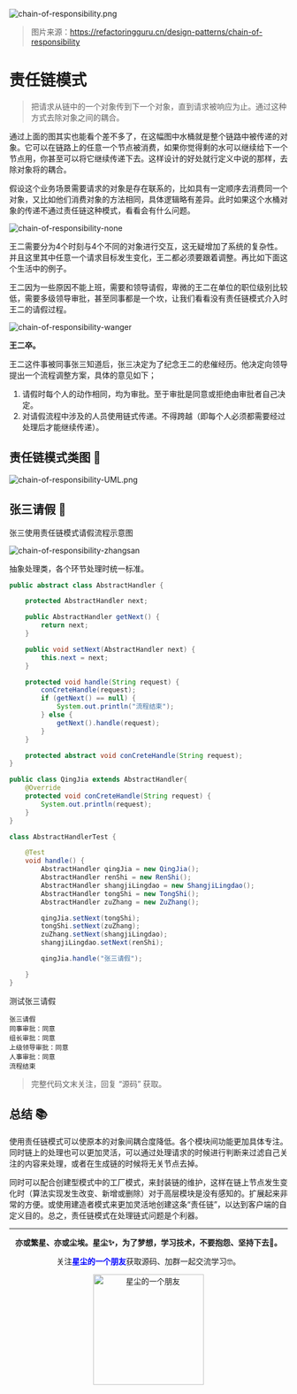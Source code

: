 ![chain-of-responsibility.png](https://i.loli.net/2020/11/28/25fjXDYo4VriF9l.png)

> 图片来源：https://refactoringguru.cn/design-patterns/chain-of-responsibility

# 责任链模式

> 把请求从链中的一个对象传到下一个对象，直到请求被响应为止。通过这种方式去除对象之间的耦合。

通过上面的图其实也能看个差不多了，在这幅图中水桶就是整个链路中被传递的对象。它可以在链路上的任意一个节点被消费，如果你觉得剩的水可以继续给下一个节点用，你甚至可以将它继续传递下去。这样设计的好处就行定义中说的那样，去除对象将的耦合。

假设这个业务场景需要请求的对象是存在联系的，比如具有一定顺序去消费同一个对象，又比如他们消费对象的方法相同，具体逻辑略有差异。此时如果这个水桶对象的传递不通过责任链这种模式，看看会有什么问题。

![chain-of-responsibility-none](https://i.loli.net/2020/11/28/UuO5PtAK6Xwvx1q.png)

王二需要分为4个时刻与4个不同的对象进行交互，这无疑增加了系统的复杂性。并且这里其中任意一个请求目标发生变化，王二都必须要跟着调整。再比如下面这个生活中的例子。

王二因为一些原因不能上班，需要和领导请假，卑微的王二在单位的职位级别比较低，需要多级领导审批，甚至同事都是一个坎，让我们看看没有责任链模式介入时王二的请假过程。

![chain-of-responsibility-wanger](https://i.loli.net/2020/11/28/f2Vca1v5tFpGPhn.png)

**王二卒。**

王二这件事被同事张三知道后，张三决定为了纪念王二的悲催经历。他决定向领导提出一个流程调整方案，具体的意见如下；

1. 请假时每个人的动作相同，均为审批。至于审批是同意或拒绝由审批者自己决定。
2. 对请假流程中涉及的人员使用链式传递。不得跨越（即每个人必须都需要经过处理后才能继续传递）。

## 责任链模式类图 📌

![chain-of-responsibility-UML.png](https://i.loli.net/2020/11/28/VwsODFXe7ISup6c.png)

## 张三请假 📃

张三使用责任链模式请假流程示意图

![chain-of-responsibility-zhangsan](https://i.loli.net/2020/11/28/QKCPk5Ixmpir7to.png)

抽象处理类，各个环节处理时统一标准。

```java
public abstract class AbstractHandler {

    protected AbstractHandler next;

    public AbstractHandler getNext() {
        return next;
    }

    public void setNext(AbstractHandler next) {
        this.next = next;
    }

    protected void handle(String request) {
        conCreteHandle(request);
        if (getNext() == null) {
            System.out.println("流程结束");
        } else {
            getNext().handle(request);
        }
    }

    protected abstract void conCreteHandle(String request);
}
```

```java
public class QingJia extends AbstractHandler{
    @Override
    protected void conCreteHandle(String request) {
        System.out.println(request);
    }
}
```

```java
class AbstractHandlerTest {

    @Test
    void handle() {
        AbstractHandler qingJia = new QingJia();
        AbstractHandler renShi = new RenShi();
        AbstractHandler shangjiLingdao = new ShangjiLingdao();
        AbstractHandler tongShi = new TongShi();
        AbstractHandler zuZhang = new ZuZhang();

        qingJia.setNext(tongShi);
        tongShi.setNext(zuZhang);
        zuZhang.setNext(shangjiLingdao);
        shangjiLingdao.setNext(renShi);

        qingJia.handle("张三请假");

    }
}
```

测试张三请假

```text
张三请假
同事审批：同意
组长审批：同意
上级领导审批：同意
人事审批：同意
流程结束
```

> 完整代码文末关注，回复 “源码” 获取。

## 总结 📚

使用责任链模式可以使原本的对象间耦合度降低。各个模块间功能更加具体专注。同时链上的处理也可以更加灵活，可以通过处理请求的时候进行判断来过滤自己关注的内容来处理，或者在生成链的时候将无关节点去掉。

同时可以配合创建型模式中的工厂模式，来封装链的维护，这样在链上节点发生变化时（算法实现发生改变、新增或删除）对于高层模块是没有感知的。扩展起来非常的方便。或使用建造者模式来更加灵活地创建这条“责任链”，以达到客户端的自定义目的。总之，责任链模式在处理链式问题是个利器。



----
<div align="center">
    <b>亦或繁星、亦或尘埃。星尘✨，为了梦想，学习技术，不要抱怨、坚持下去💪。</b>
    <p>关注<b style='color:blue'>星尘的一个朋友</b>获取源码、加群一起交流学习🤓。</p>
    <img width="200px" alt='星尘的一个朋友' src='https://i.loli.net/2020/10/22/7swJfMCPrThebVI.png'/>
</div>
